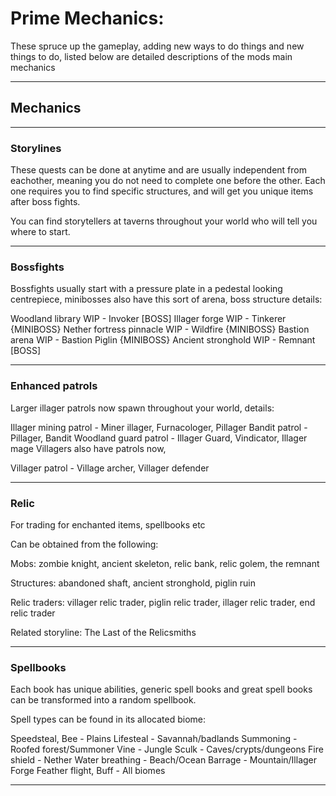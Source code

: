 # Prime Mechanics:

These spruce up the gameplay, adding new ways to do things and new things to do, listed below are detailed descriptions of the mods main mechanics

---

## Mechanics

---

### Storylines
These quests can be done at anytime and are usually independent from eachother, meaning you do not need to complete one before the other. Each one requires you to find specific structures, and will get you unique items after boss fights.

You can find storytellers at taverns throughout your world who will tell you where to start.

---

### Bossfights
Bossfights usually start with a pressure plate in a pedestal looking centrepiece, minibosses also have this sort of arena, boss structure details:

Woodland library WIP - Invoker [BOSS]
Illager forge WIP - Tinkerer {MINIBOSS}
Nether fortress pinnacle WIP - Wildfire {MINIBOSS}
Bastion arena WIP - Bastion Piglin {MINIBOSS}
Ancient stronghold WIP - Remnant [BOSS]

---

### Enhanced patrols
Larger illager patrols now spawn throughout your world, details:

Illager mining patrol - Miner illager, Furnacologer, Pillager
Bandit patrol - Pillager, Bandit
Woodland guard patrol - Illager Guard, Vindicator, Illager mage
Villagers also have patrols now,

Villager patrol - Village archer, Villager defender

---

### Relic
For trading for enchanted items, spellbooks etc

Can be obtained from the following:

Mobs: zombie knight, ancient skeleton, relic bank, relic golem, the remnant

Structures: abandoned shaft, ancient stronghold, piglin ruin

Relic traders: villager relic trader, piglin relic trader, illager relic trader, end relic trader

Related storyline: The Last of the Relicsmiths

---

### Spellbooks
Each book has unique abilities, generic spell books and great spell books can be transformed into a random spellbook.

Spell types can be found in its allocated biome:

Speedsteal, Bee - Plains
Lifesteal - Savannah/badlands
Summoning - Roofed forest/Summoner
Vine - Jungle
Sculk - Caves/crypts/dungeons
Fire shield - Nether
Water breathing - Beach/Ocean
Barrage - Mountain/Illager Forge
Feather flight, Buff - All biomes

---
